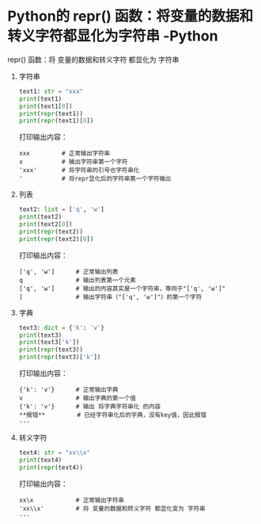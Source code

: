 # Python的 repr() 函数：将变量的数据和转义字符都显化为字符串 -Python
repr() 函数：将 变量的数据和转义字符 都显化为 字符串 
1. 字符串
    ```python
    text1: str = "xxx"
    print(text1)
    print(text1[0])
    print(repr(text1))
    print(repr(text1)[0])
    ```
    打印输出内容：
    ```
    xxx         # 正常输出字符串
    x           # 输出字符串第一个字符
    'xxx'       # 将字符串的引号也字符串化
    '           # 将repr显化后的字符串第一个字符输出
    ```

2. 列表
    ```python
    text2: list = ['q', 'w']
    print(text2)        
    print(text2[0])
    print(repr(text2))
    print(repr(text2)[0])
    ```
    打印输出内容：
    ```
    ['q', 'w']      # 正常输出列表
    q               # 输出列表第一个元素
    ['q', 'w']      # 输出的内容其实是一个字符串，等同于"['q', 'w']"
    [               # 输出字符串（"['q', 'w']"）的第一个字符
    ```

3. 字典
    ```python
    text3: dict = {'k': 'v'}
    print(text3)
    print(text3['k'])
    print(repr(text3))
    print(repr(text3)['k'])
    ```
    打印输出内容：
    ```
    {'k': 'v'}      # 正常输出字典
    v               # 输出字典的第一个值
    {'k': 'v'}      # 输出 将字典字符串化 的内容
    **报错**         # 已经字符串化后的字典，没有key值，因此报错
    ···

4. 转义字符
    ```python
    text4: str = "xx\\x"
    print(text4)
    print(repr(text4))
    ```
    打印输出内容：
    ```
    xx\x            # 正常输出字符串
    'xx\\x'         # 将 变量的数据和转义字符 都显化变为 字符串 
    ···
